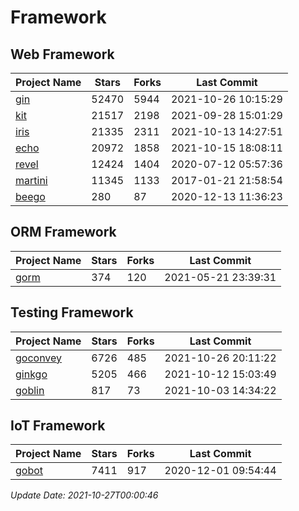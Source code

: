 # Framework

## Web Framework
| Project Name | Stars | Forks | Last Commit |
| ------------ | ----- | ----- | ----------- |
| [gin](https://github.com/gin-gonic/gin) | 52470 | 5944 | 2021-10-26 10:15:29 |
| [kit](https://github.com/go-kit/kit) | 21517 | 2198 | 2021-09-28 15:01:29 |
| [iris](https://github.com/kataras/iris) | 21335 | 2311 | 2021-10-13 14:27:51 |
| [echo](https://github.com/labstack/echo) | 20972 | 1858 | 2021-10-15 18:08:11 |
| [revel](https://github.com/revel/revel) | 12424 | 1404 | 2020-07-12 05:57:36 |
| [martini](https://github.com/go-martini/martini) | 11345 | 1133 | 2017-01-21 21:58:54 |
| [beego](https://github.com/astaxie/beego) | 280 | 87 | 2020-12-13 11:36:23 |

## ORM Framework
| Project Name | Stars | Forks | Last Commit |
| ------------ | ----- | ----- | ----------- |
| [gorm](https://github.com/jinzhu/gorm) | 374 | 120 | 2021-05-21 23:39:31 |

## Testing Framework
| Project Name | Stars | Forks | Last Commit |
| ------------ | ----- | ----- | ----------- |
| [goconvey](https://github.com/smartystreets/goconvey) | 6726 | 485 | 2021-10-26 20:11:22 |
| [ginkgo](https://github.com/onsi/ginkgo) | 5205 | 466 | 2021-10-12 15:03:49 |
| [goblin](https://github.com/franela/goblin) | 817 | 73 | 2021-10-03 14:34:22 |

## IoT Framework
| Project Name | Stars | Forks | Last Commit |
| ------------ | ----- | ----- | ----------- |
| [gobot](https://github.com/hybridgroup/gobot) | 7411 | 917 | 2020-12-01 09:54:44 |

*Update Date: 2021-10-27T00:00:46*